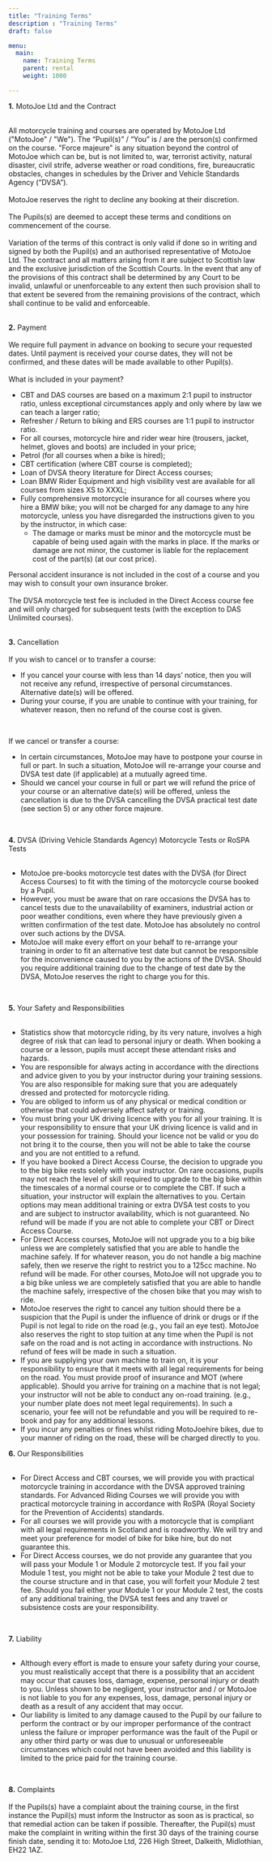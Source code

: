 ```yaml
---
title: "Training Terms"
description : "Training Terms"
draft: false

menu:
  main:
    name: Training Terms
    parent: rental
    weight: 1000

---
```

**1.** MotoJoe Ltd and the Contract
<br/>
<br/>

All motorcycle training and courses are operated by MotoJoe Ltd ("MotoJoe" / "We"). The “Pupil(s)” / “You” is / are the person(s) confirmed on the course. "Force majeure" is any situation beyond the control of MotoJoe which can be, but is not limited to, war, terrorist activity, natural disaster, civil strife, adverse weather or road conditions, fire, bureaucratic obstacles, changes in schedules by the Driver and Vehicle Standards Agency (“DVSA”).
<br/>
<br/>
MotoJoe reserves the right to decline any booking at their discretion. 
<br/>
<br/>
The Pupils(s) are deemed to accept these terms and conditions on commencement of the course.
<br/>
<br/>
Variation of the terms of this contract is only valid if done so in writing and signed by both the Pupil(s) and an authorised representative of MotoJoe Ltd. The contract and all matters arising from it are subject to Scottish law and the exclusive jurisdiction of the Scottish Courts. In the event that any of the provisions of this contract shall be determined by any Court to be invalid, unlawful or unenforceable to any extent then such provision shall to that extent be severed from the remaining provisions of the contract, which shall continue to be valid and enforceable.
<br/>
<br/>

**2.** Payment
<br/>
<br/>
We require full payment in advance on booking to secure your requested dates. Until payment is received your course dates, they will not be confirmed, and these dates will be made available to other Pupil(s). 
<br/>
<br/>
What is included in your payment?
<br/>

  - CBT and DAS courses are based on a maximum 2:1 pupil to instructor ratio, unless exceptional circumstances apply and only where by law we can teach a larger ratio;
  - Refresher / Return to biking and ERS courses are 1:1 pupil to instructor ratio.
  - For all courses, motorcycle hire and rider wear hire (trousers, jacket, helmet, gloves and boots) are included in your price;
  - Petrol (for all courses when a bike is hired);
  - CBT certification (where CBT course is completed);
  - Loan of DVSA theory literature for Direct Access courses;
  - Loan BMW Rider Equipment and high visibility vest are available for all courses from sizes XS to XXXL;
  - Fully comprehensive motorcycle insurance for all courses where you hire a BMW bike; you will not be charged for any damage to any hire motorcycle, unless you have disregarded the instructions given to you by the instructor, in which case:
      - The damage or marks must be minor and the motorcycle must be capable of being used again with the marks in place. If the marks or damage are not minor, the customer is liable for the replacement cost of the part(s) (at our cost price).

Personal accident insurance is not included in the cost of a course and you may wish to consult your own insurance broker.
<br/>
<br/>
The DVSA motorcycle test fee is included in the Direct Access course fee and will only charged for subsequent tests (with the exception to DAS Unlimited courses).
<br/>
<br/>

**3.** Cancellation  
<br/>
If you wish to cancel or to transfer a course:
<br/>

  - If you cancel your course with less than 14 days’ notice, then you will not receive any refund, irrespective of personal circumstances. Alternative date(s) will be offered.
  - During your course, if you are unable to continue with your training, for whatever reason, then no refund of the course cost is given.
<br/>

If we cancel or transfer a course:
<br/>
  - In certain circumstances, MotoJoe may have to postpone your course in full or part. In such a situation, MotoJoe will re-arrange your course and DVSA test date (if applicable) at a mutually agreed time.
  - Should we cancel your course in full or part we will refund the price of your course or an alternative date(s) will be offered, unless the cancellation is due to the DVSA cancelling the DVSA practical test date (see section 5) or any other force majeure.
<br/>

**4.** DVSA (Driving Vehicle Standards Agency) Motorcycle Tests or RoSPA Tests
<br/>
<br/>
  - MotoJoe pre-books motorcycle test dates with the DVSA (for Direct Access Courses) to fit with the timing of the motorcycle course booked by a Pupil.
  - However, you must be aware that on rare occasions the DVSA has to cancel tests due to the unavailability of examiners, industrial action or poor weather conditions, even where they have previously given a written confirmation of the test date. MotoJoe has absolutely no control over such actions by the DVSA.
  - MotoJoe will make every effort on your behalf to re-arrange your training in order to fit an alternative test date but cannot be responsible for the inconvenience caused to you by the actions of the DVSA. Should you require additional training due to the change of test date by the DVSA, MotoJoe reserves the right to charge you for this.
<br/>

**5.** Your Safety and Responsibilities
<br/>
<br/>

  - Statistics show that motorcycle riding, by its very nature, involves a high degree of risk that can lead to personal injury or death. When booking a course or a lesson, pupils must accept these attendant risks and hazards.
  - You are responsible for always acting in accordance with the directions and advice given to you by your instructor during your training sessions. You are also responsible for making sure that you are adequately dressed and protected for motorcycle riding.
  - You are obliged to inform us of any physical or medical condition or otherwise that could adversely affect safety or training.
  - You must bring your UK driving licence with you for all your training. It is your responsibility to ensure that your UK driving licence is valid and in your possession for training. Should your licence not be valid or you do not bring it to the course, then you will not be able to take the course and you are not entitled to a refund.
  - If you have booked a Direct Access Course, the decision to upgrade you to the big bike rests solely with your instructor. On rare occasions, pupils may not reach the level of skill required to upgrade to the big bike within the timescales of a normal course or to complete the CBT. If such a situation, your instructor will explain the alternatives to you. Certain options may mean additional training or extra DVSA test costs to you and are subject to instructor availability, which is not guaranteed. No refund will be made if you are not able to complete your CBT or Direct Access Course.
  - For Direct Access courses, MotoJoe will not upgrade you to a big bike unless we are completely satisfied that you are able to handle the machine safely. If for whatever reason, you do not handle a big machine safely, then we reserve the right to restrict you to a 125cc machine. No refund will be made. For other courses, MotoJoe will not upgrade you to a big bike unless we are completely satisfied that you are able to handle the machine safely, irrespective of the chosen bike that you may wish to ride.
  - MotoJoe reserves the right to cancel any tuition should there be a suspicion that the Pupil is under the influence of drink or drugs or if the Pupil is not legal to ride on the road (e.g., you fail an eye test). MotoJoe also reserves the right to stop tuition at any time when the Pupil is not safe on the road and is not acting in accordance with instructions. No refund of fees will be made in such a situation.
  - If you are supplying your own machine to train on, it is your responsibility to ensure that it meets with all legal requirements for being on the road. You must provide proof of insurance and MOT (where applicable). Should you arrive for training on a machine that is not legal; your instructor will not be able to conduct any on-road training. (e.g., your number plate does not meet legal requirements). In such a scenario, your fee will not be refundable and you will be required to re-book and pay for any additional lessons.
  - If you incur any penalties or fines whilst riding MotoJoehire bikes, due to your manner of riding on the road, these will be charged directly to you.

**6.** Our Responsibilities
<br/>
<br/>

  - For Direct Access and CBT courses, we will provide you with practical motorcycle training in accordance with the DVSA approved training standards. For Advanced Riding Courses we will provide you with practical motorcycle training in accordance with RoSPA (Royal Society for the Prevention of Accidents) standards.
  - For all courses we will provide you with a motorcycle that is compliant with all legal requirements in Scotland and is roadworthy. We will try and meet your preference for model of bike for bike hire, but do not guarantee this.
  - For Direct Access courses, we do not provide any guarantee that you will pass your Module 1 or Module 2 motorcycle test. If you fail your Module 1 test, you might not be able to take your Module 2 test due to the course structure and in that case, you will forfeit your Module 2 test fee. Should you fail either your Module 1 or your Module 2 test, the costs of any additional training, the DVSA test fees and any travel or subsistence costs are your responsibility.
<br/>

**7.** Liability
<br/>
<br/>

  - Although every effort is made to ensure your safety during your course, you must realistically accept that there is a possibility that an accident may occur that causes loss, damage, expense, personal injury or death to you. Unless shown to be negligent, your instructor and / or MotoJoe is not liable to you for any expenses, loss, damage, personal injury or death as a result of any accident that may occur.
  - Our liability is limited to any damage caused to the Pupil by our failure to perform the contract or by our improper performance of the contract unless the failure or improper performance was the fault of the Pupil or any other third party or was due to unusual or unforeseeable circumstances which could not have been avoided and this liability is limited to the price paid for the training course.
<br/>

**8.** Complaints
<br/>
<br/>
If the Pupils(s) have a complaint about the training course, in the first instance the Pupil(s) must inform the Instructor as soon as is practical, so that remedial action can be taken if possible.
Thereafter, the Pupil(s) must make the complaint in writing within the first 30 days of the training course finish date, sending it to: MotoJoe Ltd, 226 High Street, Dalkeith, Midlothian, EH22 1AZ.
